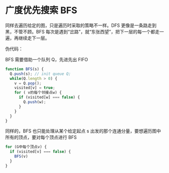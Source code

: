 # 广度优先搜索 BFS

同样去遍历给定的图，只是遍历时采取的策略不一样。DFS 更像是一条路走到黑，不管不顾。BFS 每次是遇到“岔路”，就“东张西望”，把下一层的每一个都走一遍，再继续走下一层。

伪代码：

BFS 需要借助一个队列 Q，先进先出 FIFO

```js
function BFS(s) {
  Q.push(s); // init queue Q;
  while(Q.length > 0) {
    v = Q.pop();
    visited[v] = true;
    for ( v的每个邻接点w) {
      if (visited[w] === false) {
        Q.push(w);
      }
    }
  }
}

```

同样的，BFS 也只能处理从某个给定起点 s 出发的那个连通分量，要想遍历图中所有的顶点，要对每个顶点进行 BFS

```js
for (G中每个顶点v) {
  if (visited[v] === false) {
    BFS(v)
  }
}
```
